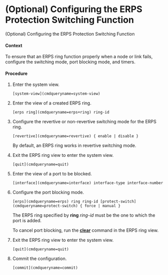 (Optional) Configuring the ERPS Protection Switching Function
=============================================================

(Optional) Configuring the ERPS Protection Switching Function

#### Context

To ensure that an ERPS ring function properly when a node or link fails, configure the switching mode, port blocking mode, and timers.


#### Procedure

1. Enter the system view.
   
   
   ```
   [system-view](cmdqueryname=system-view)
   ```
2. Enter the view of a created ERPS ring.
   
   
   ```
   [erps ring](cmdqueryname=erps+ring) ring-id
   ```
3. Configure the revertive or non-revertive switching mode for the ERPS ring.
   
   
   ```
   [revertive](cmdqueryname=revertive) { enable | disable }  
   ```
   
   
   
   By default, an ERPS ring works in revertive switching mode.
4. Exit the ERPS ring view to enter the system view.
   
   
   ```
   [quit](cmdqueryname=quit)
   ```
5. Enter the view of a port to be blocked.
   
   
   ```
   [interface](cmdqueryname=interface) interface-type interface-number   
   ```
6. Configure the port blocking mode.
   
   
   ```
   [erps](cmdqueryname=erps) ring ring-id [protect-switch](cmdqueryname=protect-switch) { force | manual }
   ```
   
   
   
   The ERPS ring specified by **ring** *ring-id* must be the one to which the port is added.
   
   To cancel port blocking, run the [**clear**](cmdqueryname=clear) command in the ERPS ring view.
7. Exit the ERPS ring view to enter the system view.
   
   
   ```
   [quit](cmdqueryname=quit)
   ```
8. Commit the configuration.
   
   
   ```
   [commit](cmdqueryname=commit)
   ```